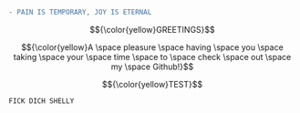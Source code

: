 ```diff
- PAIN IS TEMPORARY, JOY IS ETERNAL
```
$${\color{yellow}GREETINGS}$$ 

$${\color{yellow}A \space pleasure \space having \space you \space taking \space your \space time \space to \space check \space out \space my \space Github!}$$

$${\color{yellow}TEST}$$
```diff
FICK DICH SHELLY
```
